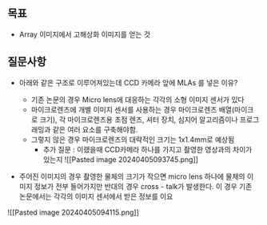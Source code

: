 ## 목표 
- Array 이미지에서 고해상화 이미지를 얻는 것

## 질문사항
- 아래와 같은 구조로 이루어져있는데 CCD 카메라 앞에 MLAs 를 넣은 이유?
	- 기존 논문의 경우 Micro lens에 대응하는 각각의 소형 이미지 센서가 있다
	- 마이크로렌즈에 개별 이미지 센서를 사용하는 경우 마이크로렌즈 배열(마이크로 크기), 각 마이크로렌즈용 초점 렌즈, 셔터 장치, 심지어 알고리즘이나 프로그래밍과 같은 여러 요소를 구축해야함.
	- 그렇지 않은 경우 마이크로렌즈의 대략적인 크기는 1x1.4mm로 예상됨
		- 추가 질문 : 이랬을때 CCD카메라 하나를 가지고 촬영한 영상과의 차이가 있는지
![[Pasted image 20240405093745.png]]


- 주어진 이미지의 경우 촬영한 물체의 크기가 작으면 micro lens 하나에 물체의 이미지 정보가 전부 들어가지만
  반대의 경우 cross - talk가 발생한다.
  이 경우 기존 논문에서는 각각의 이미지 센서에서 받은 정보를 이요

![[Pasted image 20240405094115.png]]